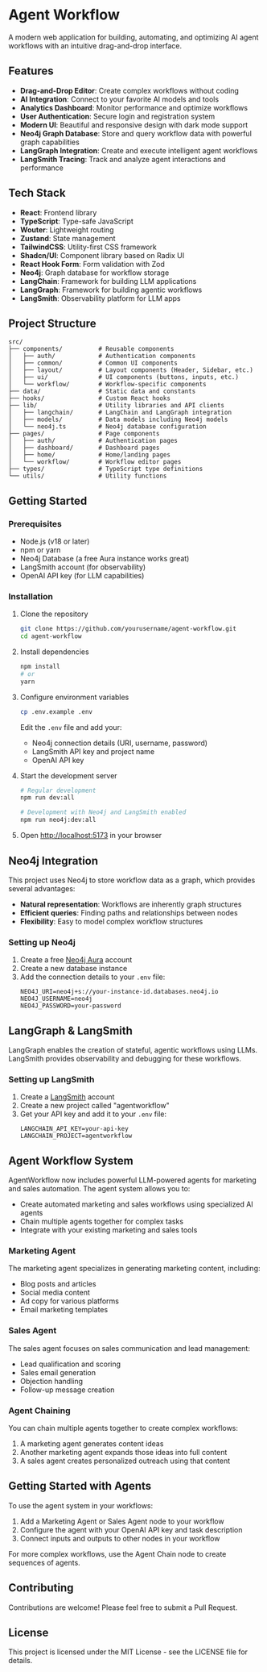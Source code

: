 # Agent Workflow

A modern web application for building, automating, and optimizing AI agent workflows with an intuitive drag-and-drop interface.

## Features

- **Drag-and-Drop Editor**: Create complex workflows without coding
- **AI Integration**: Connect to your favorite AI models and tools
- **Analytics Dashboard**: Monitor performance and optimize workflows
- **User Authentication**: Secure login and registration system
- **Modern UI**: Beautiful and responsive design with dark mode support
- **Neo4j Graph Database**: Store and query workflow data with powerful graph capabilities
- **LangGraph Integration**: Create and execute intelligent agent workflows
- **LangSmith Tracing**: Track and analyze agent interactions and performance

## Tech Stack

- **React**: Frontend library
- **TypeScript**: Type-safe JavaScript
- **Wouter**: Lightweight routing
- **Zustand**: State management
- **TailwindCSS**: Utility-first CSS framework
- **Shadcn/UI**: Component library based on Radix UI
- **React Hook Form**: Form validation with Zod
- **Neo4j**: Graph database for workflow storage
- **LangChain**: Framework for building LLM applications
- **LangGraph**: Framework for building agentic workflows
- **LangSmith**: Observability platform for LLM apps

## Project Structure

```
src/
├── components/          # Reusable components
│   ├── auth/            # Authentication components
│   ├── common/          # Common UI components
│   ├── layout/          # Layout components (Header, Sidebar, etc.)
│   ├── ui/              # UI components (buttons, inputs, etc.)
│   └── workflow/        # Workflow-specific components
├── data/                # Static data and constants
├── hooks/               # Custom React hooks
├── lib/                 # Utility libraries and API clients
│   ├── langchain/       # LangChain and LangGraph integration
│   ├── models/          # Data models including Neo4j models
│   └── neo4j.ts         # Neo4j database configuration
├── pages/               # Page components
│   ├── auth/            # Authentication pages
│   ├── dashboard/       # Dashboard pages
│   ├── home/            # Home/landing pages
│   └── workflow/        # Workflow editor pages
├── types/               # TypeScript type definitions
└── utils/               # Utility functions
```

## Getting Started

### Prerequisites

- Node.js (v18 or later)
- npm or yarn
- Neo4j Database (a free Aura instance works great)
- LangSmith account (for observability)
- OpenAI API key (for LLM capabilities)

### Installation

1. Clone the repository
   ```bash
   git clone https://github.com/yourusername/agent-workflow.git
   cd agent-workflow
   ```

2. Install dependencies
   ```bash
   npm install
   # or
   yarn
   ```

3. Configure environment variables
   ```bash
   cp .env.example .env
   ```
   Edit the `.env` file and add your:
   - Neo4j connection details (URI, username, password)
   - LangSmith API key and project name
   - OpenAI API key

4. Start the development server
   ```bash
   # Regular development
   npm run dev:all
   
   # Development with Neo4j and LangSmith enabled
   npm run neo4j:dev:all
   ```

5. Open [http://localhost:5173](http://localhost:5173) in your browser

## Neo4j Integration

This project uses Neo4j to store workflow data as a graph, which provides several advantages:

- **Natural representation**: Workflows are inherently graph structures
- **Efficient queries**: Finding paths and relationships between nodes
- **Flexibility**: Easy to model complex workflow structures

### Setting up Neo4j

1. Create a free [Neo4j Aura](https://neo4j.com/cloud/platform/aura-graph-database/) account
2. Create a new database instance
3. Add the connection details to your `.env` file:
   ```
   NEO4J_URI=neo4j+s://your-instance-id.databases.neo4j.io
   NEO4J_USERNAME=neo4j
   NEO4J_PASSWORD=your-password
   ```

## LangGraph & LangSmith

LangGraph enables the creation of stateful, agentic workflows using LLMs. LangSmith provides observability and debugging for these workflows.

### Setting up LangSmith

1. Create a [LangSmith](https://smith.langchain.com/) account
2. Create a new project called "agentworkflow"
3. Get your API key and add it to your `.env` file:
   ```
   LANGCHAIN_API_KEY=your-api-key
   LANGCHAIN_PROJECT=agentworkflow
   ```

## Agent Workflow System

AgentWorkflow now includes powerful LLM-powered agents for marketing and sales automation. The agent system allows you to:

- Create automated marketing and sales workflows using specialized AI agents
- Chain multiple agents together for complex tasks
- Integrate with your existing marketing and sales tools

### Marketing Agent

The marketing agent specializes in generating marketing content, including:

- Blog posts and articles
- Social media content
- Ad copy for various platforms
- Email marketing templates

### Sales Agent

The sales agent focuses on sales communication and lead management:

- Lead qualification and scoring
- Sales email generation
- Objection handling
- Follow-up message creation

### Agent Chaining

You can chain multiple agents together to create complex workflows:

1. A marketing agent generates content ideas
2. Another marketing agent expands those ideas into full content
3. A sales agent creates personalized outreach using that content

## Getting Started with Agents

To use the agent system in your workflows:

1. Add a Marketing Agent or Sales Agent node to your workflow
2. Configure the agent with your OpenAI API key and task description
3. Connect inputs and outputs to other nodes in your workflow

For more complex workflows, use the Agent Chain node to create sequences of agents.

## Contributing

Contributions are welcome! Please feel free to submit a Pull Request.

## License

This project is licensed under the MIT License - see the LICENSE file for details.

